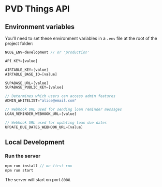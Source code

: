 # PVD Things API

## Environment variables
You'll need to set these environment variables in a `.env` file at the root of the project folder:
```js
NODE_ENV=development // or 'production'

API_KEY=[value]

AIRTABLE_KEY=[value]
AIRTABLE_BASE_ID=[value]

SUPABASE_URL=[value]
SUPABASE_PUBLIC_KEY=[value]

// Determines which users can access admin features
ADMIN_WHITELIST="alice@email.com"

// Webhook URL used for sending loan reminder messages
LOAN_REMINDER_WEBHOOK_URL=[value]

// Webhook URL used for updating loan due dates
UPDATE_DUE_DATES_WEBHOOK_URL=[value]
```

## Local Development

### Run the server
```js
npm run install // on first run
npm run start
```
The server will start on port `8088`.